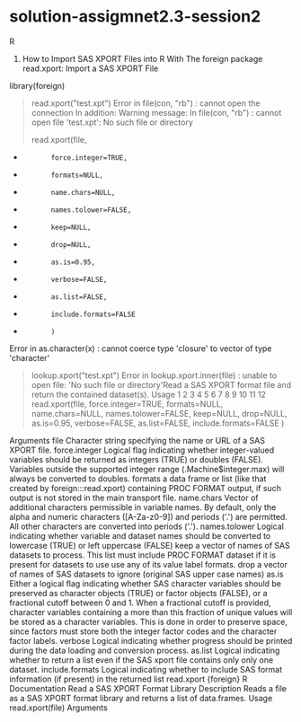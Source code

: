 # solution-assigmnet2.3-session2
R 
1. How to Import SAS XPORT Files into R With The foreign package	read.xport: Import a SAS XPORT File

library(foreign)
> read.xport("test.xpt")
Error in file(con, "rb") : cannot open the connection
In addition: Warning message:
In file(con, "rb") : cannot open file 'test.xpt': No such file or directory
> 
> read.xport(file,
+            force.integer=TRUE,
+            formats=NULL,
+            name.chars=NULL,
+            names.tolower=FALSE,
+            keep=NULL,
+            drop=NULL,
+            as.is=0.95,
+            verbose=FALSE,
+            as.list=FALSE,
+            include.formats=FALSE
+            )
Error in as.character(x) : 
  cannot coerce type 'closure' to vector of type 'character'
> lookup.xport("test.xpt")
Error in lookup.xport.inner(file) : 
  unable to open file: 'No such file or directory'Read a SAS XPORT format file and return the contained dataset(s).
Usage
 1
 2
 3
 4
 5
 6
 7
 8
 9
10
11
12	read.xport(file,
           force.integer=TRUE,
           formats=NULL,
           name.chars=NULL,
           names.tolower=FALSE,
           keep=NULL,
           drop=NULL,
           as.is=0.95,
           verbose=FALSE,
           as.list=FALSE,
           include.formats=FALSE
           )

Arguments
file	Character string specifying the name or URL of a SAS XPORT file.
force.integer	Logical flag indicating whether integer-valued variables should be returned as integers (TRUE) or doubles (FALSE). Variables outside the supported integer range (.Machine$integer.max) will always be converted to doubles.
formats	a data frame or list (like that created by foreign:::read.xport) containing PROC FORMAT output, if such output is not stored in the main transport file.
name.chars	Vector of additional characters permissible in variable names. By default, only the alpha and numeric characters ([A-Za-z0-9]) and periods ('.') are permitted. All other characters are converted into periods ('.').
names.tolower	Logical indicating whether variable and dataset names should be converted to lowercase (TRUE) or left uppercase (FALSE)
keep	a vector of names of SAS datasets to process. This list must include PROC FORMAT dataset if it is present for datasets to use use any of its value label formats.
drop	a vector of names of SAS datasets to ignore (original SAS upper case names)
as.is	Either a logical flag indicating whether SAS character variables should be preserved as character objects (TRUE) or factor objects (FALSE), or a fractional cutoff between 0 and 1.
When a fractional cutoff is provided, character variables containing a more than this fraction of unique values will be stored as a character variables. This is done in order to preserve space, since factors must store both the integer factor codes and the character factor labels.
verbose	Logical indicating whether progress should be printed during the data loading and conversion process.
as.list	Logical indicating whether to return a list even if the SAS xport file contains only only one dataset.
include.formats	Logical indicating whether to include SAS format information (if present) in the returned list
read.xport {foreign}	R Documentation
Read a SAS XPORT Format Library
Description
Reads a file as a SAS XPORT format library and returns a list of data.frames.
Usage
read.xport(file)
Arguments

